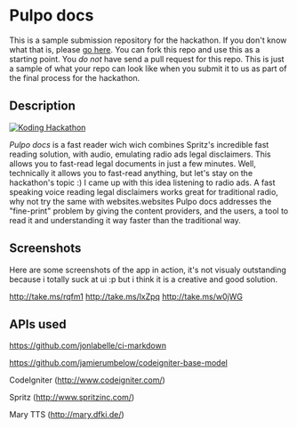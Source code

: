 # Pulpo docs

This is a sample submission repository for the hackathon. If you don't know what that is, please [go here](https://koding.com/Hackathon). You can fork this repo and use this as a starting point. You *do not* have
send a pull request for this repo. This is just a sample of what your repo can look like when you submit it
to us as part of the final process for the hackathon.

## Description

[![Koding Hackathon](https://github.com/koding/hackathon.submit/raw/master/images/badge.png?raw=true "Koding Hackathon")](https://koding.com/Hackathon)

_Pulpo docs_ is a fast reader wich wich combines Spritz's incredible fast reading solution, with audio, emulating radio ads legal disclaimers. This allows you to fast-read legal documents in just a few minutes. Well, technically it allows you to fast-read anything, but let's stay on the hackathon's topic :)
I came up with this idea listening to radio ads. A fast speaking voice reading legal disclaimers works great for traditional radio, why not try the same with websites.websites
Pulpo docs addresses the "fine-print" problem by giving the content providers, and the users, a tool to read it and understanding it way faster than the traditional way.

## Screenshots

Here are some screenshots of the app in action, it's not visualy outstanding because i totally suck at ui :p but i think it is a creative and good solution.

http://take.ms/rqfm1 
http://take.ms/lxZpq
http://take.ms/w0jWG

## APIs used

https://github.com/jonlabelle/ci-markdown

https://github.com/jamierumbelow/codeigniter-base-model

CodeIgniter (http://www.codeigniter.com/)

Spritz (http://www.spritzinc.com/)

Mary TTS (http://mary.dfki.de/)
